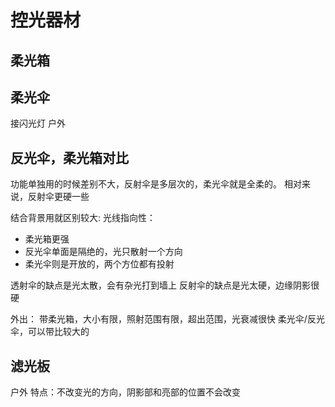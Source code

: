 





# 控光器材
## 柔光箱


## 柔光伞
接闪光灯
户外


## 反光伞，柔光箱对比
功能单独用的时候差别不大，反射伞是多层次的，柔光伞就是全柔的。
相对来说，反射伞更硬一些

结合背景用就区别较大:
光线指向性：
* 柔光箱更强
* 反光伞单面是隔绝的，光只散射一个方向
* 柔光伞则是开放的，两个方位都有投射

透射伞的缺点是光太散，会有杂光打到墙上
反射伞的缺点是光太硬，边缘阴影很硬



外出：
带柔光箱，大小有限，照射范围有限，超出范围，光衰减很快
柔光伞/反光伞，可以带比较大的




## 滤光板
户外
特点：不改变光的方向，阴影部和亮部的位置不会改变



















